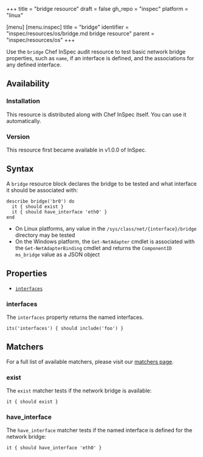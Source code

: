 +++
title = "bridge resource"
draft = false
gh_repo = "inspec"
platform = "linux"

[menu]
  [menu.inspec]
    title = "bridge"
    identifier = "inspec/resources/os/bridge.md bridge resource"
    parent = "inspec/resources/os"
+++

Use the `bridge` Chef InSpec audit resource to test basic network bridge properties, such as `name`, if an interface is defined, and the associations for any defined interface.

## Availability

### Installation

This resource is distributed along with Chef InSpec itself. You can use it automatically.

### Version

This resource first became available in v1.0.0 of InSpec.

## Syntax

A `bridge` resource block declares the bridge to be tested and what interface it should be associated with:

    describe bridge('br0') do
      it { should exist }
      it { should have_interface 'eth0' }
    end

- On Linux platforms, any value in the `/sys/class/net/{interface}/bridge` directory may be tested
- On the Windows platform, the `Get-NetAdapter` cmdlet is associated with the `Get-NetAdapterBinding` cmdlet and returns the `ComponentID ms_bridge` value as a JSON object

## Properties

- [`interfaces`](#interfaces)

### interfaces

The `interfaces` property returns the named interfaces.

    its('interfaces') { should include('foo') }

## Matchers

For a full list of available matchers, please visit our [matchers page](/inspec/matchers/).

### exist

The `exist` matcher tests if the network bridge is available:

    it { should exist }

### have_interface

The `have_interface` matcher tests if the named interface is defined for the network bridge:

    it { should have_interface 'eth0' }
